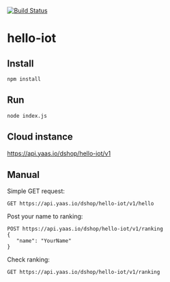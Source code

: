 [![Build Status](https://travis-ci.org/dshop-gliwice/hello-iot.svg?branch=master)](https://travis-ci.org/dshop-gliwice/hello-iot)

# hello-iot

## Install

    npm install
  
## Run

    node index.js
    
## Cloud instance

https://api.yaas.io/dshop/hello-iot/v1

## Manual

Simple GET request:
    
    GET https://api.yaas.io/dshop/hello-iot/v1/hello
    
    
Post your name to ranking:

    POST https://api.yaas.io/dshop/hello-iot/v1/ranking 
    {
       "name": "YourName"
    }
    
Check ranking:

    GET https://api.yaas.io/dshop/hello-iot/v1/ranking 
    
